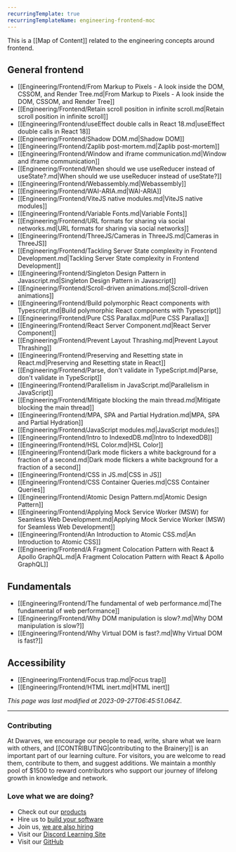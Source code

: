 ```yaml
---
recurringTemplate: true
recurringTemplateName: engineering-frontend-moc
---
```


This is a [[Map of Content]] related to the engineering concepts around frontend.

## General frontend

- [[Engineering/Frontend/From Markup to Pixels - A look inside the DOM, CSSOM, and Render Tree.md|From Markup to Pixels - A look inside the DOM, CSSOM, and Render Tree]]
- [[Engineering/Frontend/Retain scroll position in infinite scroll.md|Retain scroll position in infinite scroll]]
- [[Engineering/Frontend/useEffect double calls in React 18.md|useEffect double calls in React 18]]
- [[Engineering/Frontend/Shadow DOM.md|Shadow DOM]]
- [[Engineering/Frontend/Zaplib post-mortem.md|Zaplib post-mortem]]
- [[Engineering/Frontend/Window and iframe communication.md|Window and iframe communication]]
- [[Engineering/Frontend/When should we use useReducer instead of useState?.md|When should we use useReducer instead of useState?]]
- [[Engineering/Frontend/Webassembly.md|Webassembly]]
- [[Engineering/Frontend/WAI-ARIA.md|WAI-ARIA]]
- [[Engineering/Frontend/ViteJS native modules.md|ViteJS native modules]]
- [[Engineering/Frontend/Variable Fonts.md|Variable Fonts]]
- [[Engineering/Frontend/URL formats for sharing via social networks.md|URL formats for sharing via social networks]]
- [[Engineering/Frontend/ThreeJS/Cameras in ThreeJS.md|Cameras in ThreeJS]]
- [[Engineering/Frontend/Tackling Server State complexity in Frontend Development.md|Tackling Server State complexity in Frontend Development]]
- [[Engineering/Frontend/Singleton Design Pattern in Javascript.md|Singleton Design Pattern in Javascript]]
- [[Engineering/Frontend/Scroll-driven animations.md|Scroll-driven animations]]
- [[Engineering/Frontend/Build polymorphic React components with Typescript.md|Build polymorphic React components with Typescript]]
- [[Engineering/Frontend/Pure CSS Parallax.md|Pure CSS Parallax]]
- [[Engineering/Frontend/React Server Component.md|React Server Component]]
- [[Engineering/Frontend/Prevent Layout Thrashing.md|Prevent Layout Thrashing]]
- [[Engineering/Frontend/Preserving and Resetting state in React.md|Preserving and Resetting state in React]]
- [[Engineering/Frontend/Parse, don't validate in TypeScript.md|Parse, don't validate in TypeScript]]
- [[Engineering/Frontend/Parallelism in JavaScript.md|Parallelism in JavaScript]]
- [[Engineering/Frontend/Mitigate blocking the main thread.md|Mitigate blocking the main thread]]
- [[Engineering/Frontend/MPA, SPA and Partial Hydration.md|MPA, SPA and Partial Hydration]]
- [[Engineering/Frontend/JavaScript modules.md|JavaScript modules]]
- [[Engineering/Frontend/Intro to IndexedDB.md|Intro to IndexedDB]]
- [[Engineering/Frontend/HSL Color.md|HSL Color]]
- [[Engineering/Frontend/Dark mode flickers a white background for a fraction of a second.md|Dark mode flickers a white background for a fraction of a second]]
- [[Engineering/Frontend/CSS in JS.md|CSS in JS]]
- [[Engineering/Frontend/CSS Container Queries.md|CSS Container Queries]]
- [[Engineering/Frontend/Atomic Design Pattern.md|Atomic Design Pattern]]
- [[Engineering/Frontend/Applying Mock Service Worker (MSW) for Seamless Web Development.md|Applying Mock Service Worker (MSW) for Seamless Web Development]]
- [[Engineering/Frontend/An Introduction to Atomic CSS.md|An Introduction to Atomic CSS]]
- [[Engineering/Frontend/A Fragment Colocation Pattern with React & Apollo GraphQL.md|A Fragment Colocation Pattern with React & Apollo GraphQL]]

## Fundamentals

- [[Engineering/Frontend/The fundamental of web performance.md|The fundamental of web performance]]
- [[Engineering/Frontend/Why DOM manipulation is slow?.md|Why DOM manipulation is slow?]]
- [[Engineering/Frontend/Why Virtual DOM is fast?.md|Why Virtual DOM is fast?]]

## Accessibility

- [[Engineering/Frontend/Focus trap.md|Focus trap]]
- [[Engineering/Frontend/HTML inert.md|HTML inert]]


*This page was last modified at 2023-09-27T06:45:51.064Z*.


---
<!-- CTA -->
### Contributing

At Dwarves, we encourage our people to read, write, share what we learn with others, and [[CONTRIBUTING|contributing to the Brainery]] is an important part of our learning culture. For visitors, you are welcome to read them, contribute to them, and suggest additions. We maintain a monthly pool of $1500 to reward contributors who support our journey of lifelong growth in knowledge and network.

### Love what we are doing?

- Check out our [products](https://superbits.co)
- Hire us to [build your software](https://d.foundation)
- Join us, [we are also hiring](https://github.com/dwarvesf/WeAreHiring)
- Visit our [Discord Learning Site](https://discord.gg/dzNBpNTVEZ)
- Visit our [GitHub](https://github.com/dwarvesf)